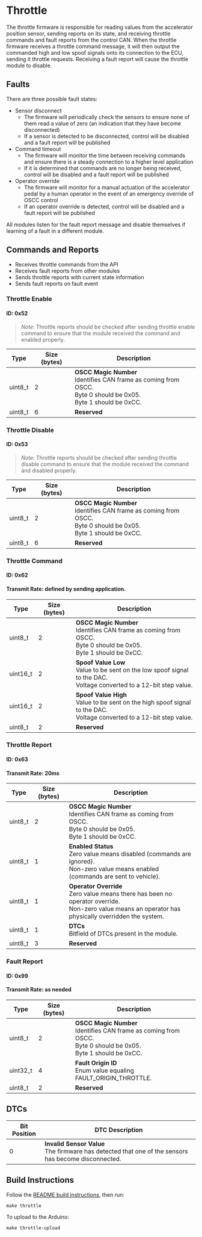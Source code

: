 # Throttle

The throttle firmware is responsible for reading values from the accelerator position sensor, sending reports on its state, and receiving throttle commands and fault reports from the control CAN. When the throttle firmware receives a throttle command message, it will then output the commanded high and low spoof signals onto its connection to the ECU, sending it throttle requests. Receiving a fault report will cause the throttle module to disable.

## Faults

There are three possible fault states:

* Sensor disconnect
    * The firmware will periodically check the sensors to ensure none of them read a value of zero (an indication that they have become disconnected)
    * If a sensor is detected to be disconnected, control will be disabled and a fault report will be published
* Command timeout
    * The firmware will monitor the time between receiving commands and ensure there is a steady connection to a higher level application
    * If it is determined that commands are no longer being received, control will be disabled and a fault report will be published
* Operator override
    * The firmware will monitor for a manual actuation of the accelerator pedal by a human operator in the event of an emergency override of OSCC control
    * If an operator override is detected, control will be disabled and a fault report will be published

All modules listen for the fault report message and disable themselves if learning of a fault in a different module.

## Commands and Reports

* Receives throttle commands from the API
* Receives fault reports from other modules
* Sends throttle reports with current state information
* Sends fault reports on fault event


### Throttle Enable

#### ID: 0x52

> *Note*: Throttle reports should be checked after sending throttle enable command to ensure that the module received the command and enabled properly.

| Type     | Size (bytes) | Description |
| -------- | ------------ | ----------- |
| uint8_t  | 2            | **OSCC Magic Number** <br> Identifies CAN frame as coming from OSCC. <br> Byte 0 should be 0x05. <br> Byte 1 should be 0xCC. |
| uint8_t  | 6            | **Reserved** |

### Throttle Disable

#### ID: 0x53

> *Note*: Throttle reports should be checked after sending throttle disable command to ensure that the module received the command and disabled properly.

| Type     | Size (bytes) | Description |
| -------- | ------------ | ----------- |
| uint8_t  | 2            | **OSCC Magic Number** <br> Identifies CAN frame as coming from OSCC. <br> Byte 0 should be 0x05. <br> Byte 1 should be 0xCC. |
| uint8_t  | 6            | **Reserved** |

### Throttle Command

#### ID: 0x62

#### Transmit Rate: defined by sending application.

| Type     | Size (bytes) | Description |
| -------- | ------------ | ----------- |
| uint8_t  | 2            | **OSCC Magic Number** <br> Identifies CAN frame as coming from OSCC. <br> Byte 0 should be 0x05. <br> Byte 1 should be 0xCC. |
| uint16_t | 2            | **Spoof Value Low** <br> Value to be sent on the low spoof signal to the DAC. <br> Voltage converted to a 12-bit step value. |
| uint16_t | 2            | **Spoof Value High** <br> Value to be sent on the high spoof signal to the DAC. <br> Voltage converted to a 12-bit step value. |
| uint8_t  | 2            | **Reserved** |

### Throttle Report

#### ID: 0x63

#### Transmit Rate: 20ms

| Type     | Size (bytes) | Description |
| -----    | ----         | ----- |
| uint8_t  | 2            | **OSCC Magic Number** <br> Identifies CAN frame as coming from OSCC. <br> Byte 0 should be 0x05. <br> Byte 1 should be 0xCC. |
| uint8_t  | 1            | **Enabled Status** <br> Zero value means disabled (commands are ignored). <br> Non-zero value means enabled (commands are sent to vehicle). |
| uint8_t  | 1            | **Operator Override** <br> Zero value means there has been no operator override. <br> Non-zero value means an operator has physically overridden the system. |
| uint8_t  | 1            | **DTCs** <br> Bitfield of DTCs present in the module. |
| uint8_t  | 3            | **Reserved** |

### Fault Report

#### ID: 0x99

#### Transmit Rate: as needed

| Type     | Size (bytes) | Description |
| -------- | ------------ | ----------- |
| uint8_t  | 2            | **OSCC Magic Number** <br> Identifies CAN frame as coming from OSCC. <br> Byte 0 should be 0x05. <br> Byte 1 should be 0xCC. |
| uint32_t | 4            | **Fault Origin ID** <br> Enum value equaling FAULT_ORIGIN_THROTTLE. |
| uint8_t  | 2            | **Reserved**

## DTCs

| Bit Position | DTC Description |
| ------------ | --------------- |
| 0            | **Invalid Sensor Value** <br> The firmware has detected that one of the sensors has become disconnected. |

## Build Instructions

Follow the [README build instructions](https://github.com/PolySync/oscc/tree/devel#building-the-firmware), then run:

```
make throttle
```

To upload to the Arduino:

```
make throttle-upload
```

